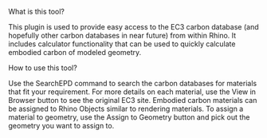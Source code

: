 What is this tool?

This plugin is used to provide easy access to the EC3 carbon database (and hopefully other carbon databases in near future) from within Rhino. It includes calculator functionality that can be used to quickly calculate embodied carbon of modeled geometry.

How to use this tool?

Use the SearchEPD command to search the carbon databases for materials that fit your requirement. For more details on each material, use the View in Browser button to see the original EC3 site. Embodied carbon materials can be assigned to Rhino Objects similar to rendering materials. To assign a material to geometry, use the Assign to Geometry button and pick out the geometry you want to assign to.
